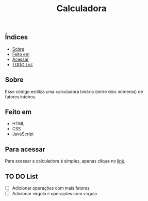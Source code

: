 <h1 align="center">Calculadora</h1>
<br>

<h2>Índices</h2>

<ul>
    <li><a href="#sobre">Sobre</a></li>
    <li><a href="#built">Feito em</a></li>
    <li><a href="#goto">Acessar</a></li>
    <li><a href="#todo">TODO List</a></li>
</ul>

<h2 name="sobre">Sobre</h2>

Esse código estiliza uma calculadora binária (entre dois números) de fatores inteiros.

<h2 name="built">Feito em</h2>

<ul>
    <li>HTML</li>
    <li>CSS</li>
    <li>JavaScript</li>
</ul>

<h2 name="goto">Para acessar</h2>

Para acessar a calculadora é simples, apenas clique no <a href = "">link</a>.

<h2 name="todo">TO DO List</h2>


- [ ]  Adicionar operações com mais fatores 
- [ ]  Adicionar vírgula e operações com vírgula
